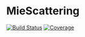 # MieScattering

[![Build Status](https://ci.appveyor.com/api/projects/status/github/TacHawkes/MieScattering.jl?svg=true)](https://ci.appveyor.com/project/TacHawkes/MieScattering-jl)
[![Coverage](https://codecov.io/gh/TacHawkes/MieScattering.jl/branch/main/graph/badge.svg)](https://codecov.io/gh/TacHawkes/MieScattering.jl)